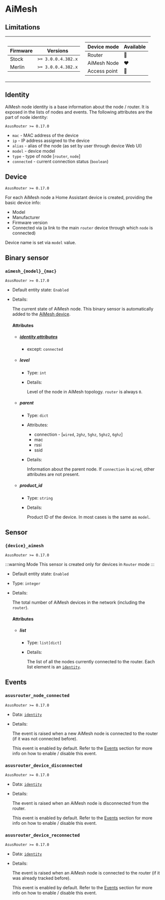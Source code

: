# AiMesh

## Limitations

<table><tr><td>

|Firmware|          Versions|
|--------|------------------|
|Stock   |`>= 3.0.0.4.382.x`|
|Merlin  |`>= 3.0.0.4.382.x`|
</td><td>

| Device mode|    Available|
|------------|-------------|
|Router      |:green_heart:|
|AiMesh Node |:heart:      |
|Access point|:green_heart:|
</td></tr></table>

## Identity

AiMesh node identity is a base information about the node / router. It is exposed in the lists of nodes and events. The following attributes are the part of node identity:

`AsusRouter >= 0.17.0`

- `mac` - MAC address of the device
- `ip` - IP address assigned to the device
- `alias` - alias of the node (as set by user through device Web UI)
- `model` - device model
- `type` - type of node [`router`, `node`]
- `connected` - current connection status (`boolean`)

## Device

`AsusRouter >= 0.17.0`

For each AiMesh node a Home Assistant device is created, providing the basic device info:

- Model
- Manufacturer
- Firmware version
- Connected via (a link to the main `router` device through which `node` is connected)

Device name is set via `model` value.

## Binary sensor

### `aimesh_{model}_{mac}`

`AsusRouter >= 0.17.0`

-   Default entity state: `Enabled`
-   Details:

    The current state of AiMesh node. This binary sensor is automatically added to the [AiMesh device](#device).

    #### Attributes

    -   ##### [identity attributes](#identity)

        -   except: `connected`

    -   ##### level

        -   Type: `int`
        -   Details:

            Level of the node in AiMesh topology. `router` is always `0`.

    -   ##### parent

        -   Type: `dict`
        -   Attributes:
            -   connection - [`wired`, `2ghz`, `5ghz`, `5ghz2`, `6ghz`]
            -   mac
            -   rssi
            -   ssid
        -   Details:

            Information about the parent node. If `connection` is `wired`, other attributes are not present.

    -   ##### product_id

        -   Type: `string`
        -   Details:

            Product ID of the device. In most cases is the same as `model`.

## Sensor

### `{device}_aimesh`

`AsusRouter >= 0.17.0`

:::warning Mode
This sensor is created only for devices in `Router` mode
:::

-   Default entity state: `Enabled`
-   Type: `integer`
-   Details:

    The total number of AiMesh devices in the network (including the `router`).

    #### Attributes

    -   ##### list

        -   Type: `list[dict]`
        -   Details:

            The list of all the nodes currently connected to the router. Each list element is an [`identity`](#identity).

## Events

### `asusrouter_node_connected`

`AsusRouter >= 0.17.0`

-   Data: [`identity`](#identity)
-   Details:

    The event is raised when a new AiMesh node is connected to the router (if it was not connected before).

    This event is enabled by default. Refer to the [Events](../guide/configuration/events.md) section for more info on how to enable / disable this event.

### `asusrouter_device_disconnected`

`AsusRouter >= 0.17.0`

-   Data: [`identity`](#identity)
-   Details:

    The event is raised when an AiMesh node is disconnected from the router.

    This event is enabled by default. Refer to the [Events](../guide/configuration/events.md) section for more info on how to enable / disable this event.

### `asusrouter_device_reconnected`

`AsusRouter >= 0.17.0`

-   Data: [`identity`](#identity)
-   Details:

    The event is raised when an AiMesh node is connected to the router (if it was already tracked before).

    This event is enabled by default. Refer to the [Events](../guide/configuration/events.md) section for more info on how to enable / disable this event.
